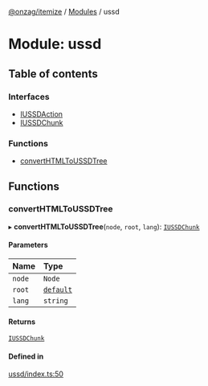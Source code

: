 [@onzag/itemize](../README.md) / [Modules](../modules.md) / ussd

# Module: ussd

## Table of contents

### Interfaces

- [IUSSDAction](../interfaces/ussd.IUSSDAction.md)
- [IUSSDChunk](../interfaces/ussd.IUSSDChunk.md)

### Functions

- [convertHTMLToUSSDTree](ussd.md#converthtmltoussdtree)

## Functions

### convertHTMLToUSSDTree

▸ **convertHTMLToUSSDTree**(`node`, `root`, `lang`): [`IUSSDChunk`](../interfaces/ussd.IUSSDChunk.md)

#### Parameters

| Name | Type |
| :------ | :------ |
| `node` | `Node` |
| `root` | [`default`](../classes/base_Root.default.md) |
| `lang` | `string` |

#### Returns

[`IUSSDChunk`](../interfaces/ussd.IUSSDChunk.md)

#### Defined in

[ussd/index.ts:50](https://github.com/onzag/itemize/blob/73e0c39e/ussd/index.ts#L50)
